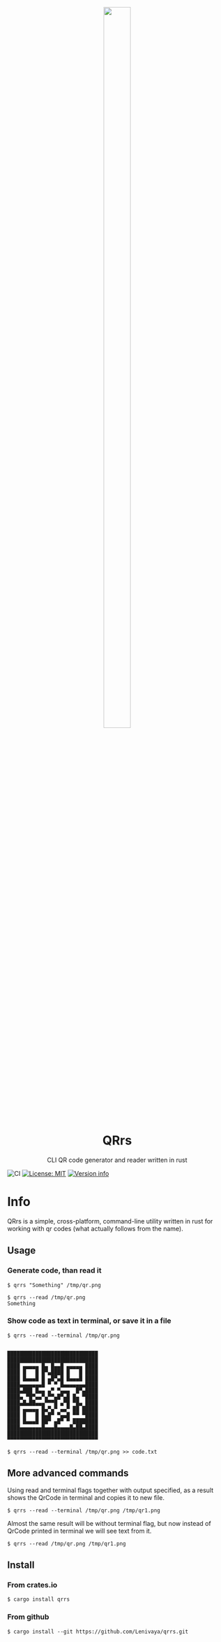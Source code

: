 <p align="center">
    <img src="https://user-images.githubusercontent.com/49302467/111488823-47600b00-8742-11eb-8fe4-125657091599.png" width="35%" height="65%" align="center" margin="3em">
</p>

<h1 align="center">QRrs</h1>

<p align="center">CLI QR code generator and reader written in rust</p>

![CI](https://github.com/Lenivaya/qrrs/workflows/CI/badge.svg)
[![License: MIT](https://img.shields.io/badge/License-MIT-blue.svg)](./LICENSE)
<a href="https://crates.io/crates/qrrs"><img src="https://img.shields.io/crates/v/qrrs.svg?colorB=319e8c" alt="Version info"></a><br>

# Info

QRrs is a simple, cross-platform, command-line utility written in rust for working with qr codes (what actually follows from the name).

## Usage

### Generate code, than read it

```console
$ qrrs "Something" /tmp/qr.png
```

```console
$ qrrs --read /tmp/qr.png
Something
```

### Show code as text in terminal, or save it in a file

```console
$ qrrs --read --terminal /tmp/qr.png
```

```

█████████████████████████████
█████████████████████████████
████ ▄▄▄▄▄ █▄ █▄▄█ ▄▄▄▄▄ ████
████ █   █ █▀▄████ █   █ ████
████ █▄▄▄█ █ ▄█▀▄█ █▄▄▄█ ████
████▄▄▄▄▄▄▄█ ▀ ▀ █▄▄▄▄▄▄▄████
████▄███ █▄▄ ▄▀ ▀▄▄▄  █▀▄████
████▄ ▀█▀▄▄▀▄▀▀▄█▀▄█ █▄ ▀████
████▄█▄██▄▄▄▀▀▀█ ▄▀█ ▀█▄ ████
████ ▄▄▄▄▄ █▄▀▄▀ ▄▄▀ ██ █████
████ █   █ █▄█▀ ▀▄▄█ ▀▀ ▀████
████ █▄▄▄█ ██▀ ▄█▀ ▀ ████████
████▄▄▄▄▄▄▄█▄▄▄█▄▄▄▄█▄██▄████
█████████████████████████████
▀▀▀▀▀▀▀▀▀▀▀▀▀▀▀▀▀▀▀▀▀▀▀▀▀▀▀▀▀

```

```console
$ qrrs --read --terminal /tmp/qr.png >> code.txt
```

## More advanced commands

Using read and terminal flags together with output specified, as a result shows the QrCode in terminal and copies it to new file.

```console
$ qrrs --read --terminal /tmp/qr.png /tmp/qr1.png
```

Almost the same result will be without terminal flag, but now instead of QrCode printed in terminal we will see text from it.

```console
$ qrrs --read /tmp/qr.png /tmp/qr1.png
```

## Install

### From crates.io

```console
$ cargo install qrrs
```

### From github

```console
$ cargo install --git https://github.com/Lenivaya/qrrs.git
```

